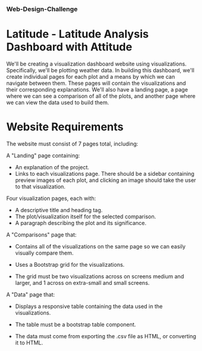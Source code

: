 ### Web-Design-Challenge ###

# Latitude - Latitude Analysis Dashboard with Attitude

We'll be creating a visualization dashboard website using visualizations. Specifically, we'll be plotting weather data.
In building this dashboard, we'll create individual pages for each plot and a means by which we can navigate between them. These pages will contain the visualizations and their corresponding explanations. We'll also have a landing page, a page where we can see a comparison of all of the plots, and another page where we can view the data used to build them.

# Website Requirements

The website must consist of 7 pages total, including:

A "Landing" page containing:

- An explanation of the project.
- Links to each visualizations page. There should be a sidebar containing preview images of each plot, and clicking an image should take the user to that visualization.


Four visualization pages, each with:

- A descriptive title and heading tag.
- The plot/visualization itself for the selected comparison.
- A paragraph describing the plot and its significance.


A "Comparisons" page that:

- Contains all of the visualizations on the same page so we can easily visually compare them.
- Uses a Bootstrap grid for the visualizations.

- The grid must be two visualizations across on screens medium and larger, and 1 across on extra-small and small screens.




A "Data" page that:

- Displays a responsive table containing the data used in the visualizations.

- The table must be a bootstrap table component.

- The data must come from exporting the .csv file as HTML, or converting it to HTML.

